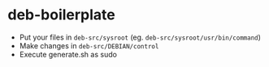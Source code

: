 # deb-boilerplate

- Put your files in `deb-src/sysroot` (eg. `deb-src/sysroot/usr/bin/command`)
- Make changes in `deb-src/DEBIAN/control`
- Execute generate.sh as sudo
